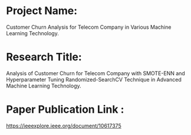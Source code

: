 # Project Name:
Customer Churn Analysis for Telecom Company in Various Machine Learning Technology.

# Research Title:
Analysis of Customer Churn for Telecom Company with SMOTE-ENN and Hyperparameter Tuning Randomized-SearchCV Technique in Advanced Machine Learning Technology.

# Paper Publication Link :
https://ieeexplore.ieee.org/document/10617375

